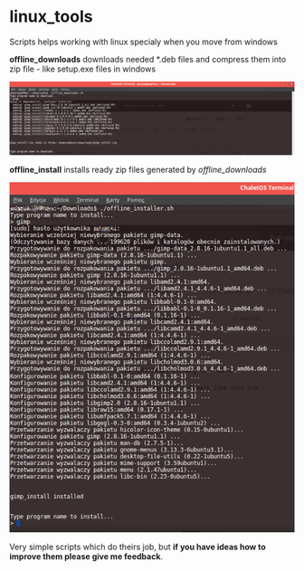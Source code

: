 # linux_tools
Scripts helps working with linux specialy when you move from windows

**offline_downloads** downloads needed *.deb files and compress them into zip file - like setup.exe files in windows

![alt tag](https://github.com/warpgt/linux_tools/blob/master/download.png)

**offline_install** installs ready zip files generated by *offline_downloads*

![alt tag](https://github.com/warpgt/linux_tools/blob/master/install.png)

Very simple scripts which do theirs job, but **if you have ideas how to improve them please give me feedback**.
